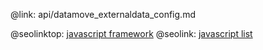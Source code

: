 @link: api/datamove_externaldata_config.md

@seolinktop: [javascript framework](https://webix.com)
@seolink: [javascript list](https://webix.com/widget/list/)